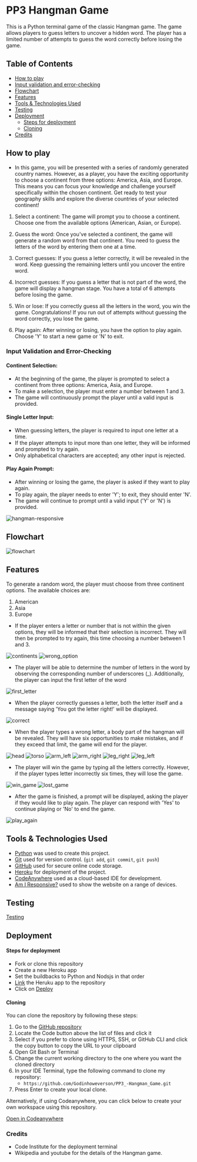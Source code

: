 # PP3 Hangman Game

This is a Python terminal game of the classic Hangman game. The game allows players to guess letters to uncover a hidden word. The player has a limited number of attempts to guess the word correctly before losing the game.

## Table of Contents
- [How to play](#how-to-play)
- [Input validation and error-checking](#input-validation-and-error-checking)
- [Flowchart](#flowchart)
- [Features](#features)
- [Tools & Technologies Used](#tools--technologies-used)
- [Testing](#testing)
- [Deployment](#deployment)
  - [Steps for deployment](#steps-for-deployment)
  - [Cloning](#cloning)
- [Credits](#credits)

## How to play

- In this game, you will be presented with a series of randomly generated country names. However, as a player, you have the exciting opportunity to choose a continent from three options: America, Asia, and Europe. This means you can focus your knowledge and challenge yourself specifically within the chosen continent. Get ready to test your geography skills and explore the diverse countries of your selected continent!

1. Select a continent: The game will prompt you to choose a continent. Choose one from the available options (American, Asian, or Europe).

2. Guess the word: Once you've selected a continent, the game will generate a random word from that continent. You need to guess the letters of the word by entering them one at a time.

3. Correct guesses: If you guess a letter correctly, it will be revealed in the word. Keep guessing the remaining letters until you uncover the entire word.

4. Incorrect guesses: If you guess a letter that is not part of the word, the game will display a hangman stage. You have a total of 6 attempts before losing the game.

5. Win or lose: If you correctly guess all the letters in the word, you win the game. Congratulations! If you run out of attempts without guessing the word correctly, you lose the game.

6. Play again: After winning or losing, you have the option to play again. Choose 'Y' to start a new game or 'N' to exit.


### Input Validation and Error-Checking

#### Continent Selection:

- At the beginning of the game, the player is prompted to select a continent from three options: America, Asia, and Europe.
- To make a selection, the player must enter a number between 1 and 3.
- The game will continuously prompt the player until a valid input is provided.

#### Single Letter Input:

- When guessing letters, the player is required to input one letter at a time.
- If the player attempts to input more than one letter, they will be informed and prompted to try again.
- Only alphabetical characters are accepted; any other input is rejected.

#### Play Again Prompt:

- After winning or losing the game, the player is asked if they want to play again.
- To play again, the player needs to enter 'Y'; to exit, they should enter 'N'.
- The game will continue to prompt until a valid input ('Y' or 'N') is provided.

<img src="docs/responsive_img/responsive.png" alt="hangman-responsive">

## Flowchart
<img src="docs/flowchart.png" alt="flowchart">

## Features

To generate a random word, the player must choose from three continent options. The available choices are:
1. American
2. Asia
3. Europe

- If the player enters a letter or number that is not within the given options, they will be informed that their selection is incorrect. They will then be prompted to try again, this time choosing a number between 1 and 3.

<img src="docs/features_img/continents_option.png" alt="continents">

<img src="docs/features_img/wrong_option.png" alt="wrong_option">

- The player will be able to determine the number of letters in the word by observing the corresponding number of underscores (_). Additionally, the player can input the first letter of the word

<img src="docs/features_img/first_letter.png" alt="first_letter">

- When the player correctly guesses a letter, both the letter itself and a message saying 'You got the letter right!' will be displayed.

<img src="docs/features_img/correct_letter.png" alt="correct">

- When the player types a wrong letter, a body part of the hangman will be revealed. They will have six opportunities to make mistakes, and if they exceed that limit, the game will end for the player.

<img src="docs/features_img/head.png" alt="head">

<img src="docs/features_img/torso.png" alt="torso">

<img src="docs/features_img/left_arm.png" alt="arm_left">

<img src="docs/features_img/right_arm.png" alt="arm_right">

<img src="docs/features_img/right_leg.png" alt="leg_right">

<img src="docs/features_img/left_leg.png" alt="leg_left">

- The player will win the game by typing all the letters correctly. However, if the player types letter incorrectly six times, they will lose the game.

<img src="docs/features_img/win_game.png" alt="win_game">

<img src="docs/features_img/lost_game.png" alt="lost_game">

- After the game is finished, a prompt will be displayed, asking the player if they would like to play again. The player can respond with 'Yes' to continue playing or 'No' to end the game.

<img src="docs/features_img/play_again.png" alt="play_again">

## Tools & Technologies Used

- [Python](https://www.python.org/) was used to create this project.
- [Git](https://git-scm.com) used for version control. (`git add`, `git commit`, `git push`)
- [GitHub](https://github.com) used for secure online code storage.
- [Heroku](https://heroku.com) for deployment of the project.
- [CodeAnywhere](https://codeanywhere.com/) used as a cloud-based IDE for development.
- [Am I Responsive?](https://ui.dev/amiresponsive) used to show the website on a range of devices.

## Testing

[Testing](/TESTING.md) 


## Deployment

#### Steps for deployment

 - Fork or clone this repository
 - Create a new Heroku app
 - Set the buildbacks to Python and Nodsjs in that order
 - [Link](https://dashboard.heroku.com/apps/pp3-hangman-game-godinho/deploy/github) the Heruku app to the repository
 - Click on [Deploy](https://pp3-hangman-game-godinho-a0dc3a581f52.herokuapp.com/)


#### Cloning

You can clone the repository by following these steps:

1. Go to the [GitHub repository](https://github.com/Godinhoweverson/PP3_-Hangman_Game)
2. Locate the Code button above the list of files and click it
3. Select if you prefer to clone using HTTPS, SSH, or GitHub CLI and click the copy button to copy the URL to your clipboard
4. Open Git Bash or Terminal
5. Change the current working directory to the one where you want the cloned directory
6. In your IDE Terminal, type the following command to clone my repository:
	- `https://github.com/Godinhoweverson/PP3_-Hangman_Game.git`
7. Press Enter to create your local clone.

Alternatively, if using Codeanywhere, you can click below to create your own workspace using this repository.

[Open in Codeanywhere](https://app.codeanywhere.com/workspace/create#https://github.com/Godinhoweverson/PP3_-Hangman_Game)


 ### Credits

- Code Institute for the deployment terminal
- Wikipedia and youtube for the details of the Hangman game.

